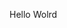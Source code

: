 Hello Wolrd



































































































































































































































































































































































































































































































































































































































































































































































































































































































































































































































































































































































































































































































































































































































































































































































































































































































































































































































































































































































































































